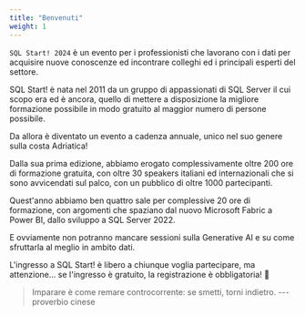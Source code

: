 ```yaml
---
title: "Benvenuti"
weight: 1
---
```


`SQL Start! 2024` è un evento per i professionisti che lavorano con i dati per acquisire nuove conoscenze ed incontrare colleghi ed i principali esperti del settore.

SQL Start! è nata nel 2011 da un gruppo di appassionati di SQL Server il cui scopo era ed è ancora, quello di mettere a disposizione la migliore formazione possibile in modo gratuito al maggior numero di persone possibile.

Da allora è diventato un evento a cadenza annuale, unico nel suo genere sulla costa Adriatica!

Dalla sua prima edizione, abbiamo erogato complessivamente oltre 200 ore di formazione gratuita, con oltre 30 speakers italiani ed internazionali che si sono avvicendati sul palco, con un pubblico di oltre 1000 partecipanti.

Quest'anno abbiamo ben quattro sale per complessive 20 ore di formazione, con argomenti che spaziano dal nuovo Microsoft Fabric a Power BI, dallo sviluppo a SQL Server 2022.

E ovviamente non potranno mancare sessioni sulla Generative AI e su come sfruttarla al meglio in ambito dati.

L'ingresso a SQL Start! è libero a chiunque voglia partecipare, ma attenzione... se l'ingresso è gratuito, la registrazione è obbligatoria! 🙂

> Imparare è come remare controcorrente: se smetti, torni indietro. --- proverbio cinese
